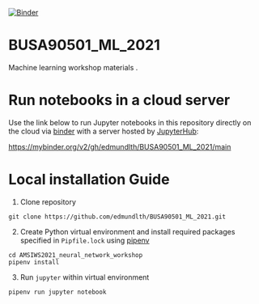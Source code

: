 [![Binder](https://mybinder.org/badge_logo.svg)](https://mybinder.org/v2/gh/edmundlth/BUSA90501_ML_2021/main)

# BUSA90501_ML_2021
Machine learning workshop materials . 

# Run notebooks in a cloud server
Use the link below to run Jupyter notebooks in this repository directly on the cloud via [binder](https://mybinder.org/) with a server hosted by [JupyterHub](https://jupyterhub.readthedocs.io/en/latest/):  

https://mybinder.org/v2/gh/edmundlth/BUSA90501_ML_2021/main

# Local installation Guide
 1. Clone repository 
 ```
 git clone https://github.com/edmundlth/BUSA90501_ML_2021.git
 ```
 2. Create Python virtual environment and install required packages specified in `Pipfile.lock` using [pipenv](https://pipenv.pypa.io/en/latest/)
 ```
 cd AMSIWS2021_neural_network_workshop
 pipenv install 
 ```
 3. Run `jupyter` within virtual environment
 ```
 pipenv run jupyter notebook
 ```